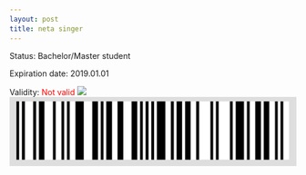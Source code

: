 ```yaml
---
layout: post
title: neta singer
---
```


Status: Bachelor/Master student

Expiration date: 2019.01.01

Validity: <font color="red"> Not valid</font> 
![](/members/img/neta_singer.png)
![](/members/img/bar.png)
